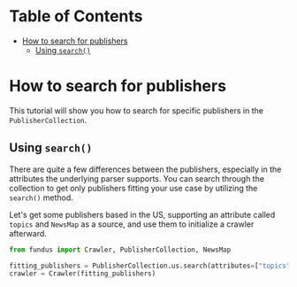 # Table of Contents

* [How to search for publishers](#how-to-search-for-publishers)
  * [Using `search()`](#using-search)

# How to search for publishers

This tutorial will show you how to search for specific publishers in the `PublisherCollection`.

## Using `search()`

There are quite a few differences between the publishers, especially in the attributes the underlying parser supports.
You can search through the collection to get only publishers fitting your use case by utilizing the `search()` method.

Let's get some publishers based in the US, supporting an attribute called `topics` and `NewsMap` as a source, and use them to initialize a crawler afterward.

````python
from fundus import Crawler, PublisherCollection, NewsMap

fitting_publishers = PublisherCollection.us.search(attributes=["topics"], source_types=[NewsMap])
crawler = Crawler(fitting_publishers)
````
